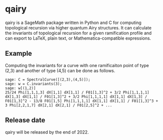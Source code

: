 # qairy
qairy is a SageMath package written in Python and C for computing topological recursion via higher quantum Airy structures. It can calculate the invariants of topological recursion for a given ramification profile and can export to LaTeX, plain text, or Mathematica-compatible expressions.

## Example
Computing the invariants for a curve with one ramificaiton point of type (2,3) and another of type (4,5) can be done as follows.
```  
sage: C = SpectralCurve([(2,3),(4,5)]);
sage: w = C.invariants(3);
sage: w[(1,2)]
25/24 Phi[1,1,1,3] dX[1,1] dX[1,1] / F01[1,3]^2 + 3/2 Phi[1,1,1,1] dX[1,3] dX[1,1] / F01[1,3]^2 + 3/2 Phi[1,1,1,1] dX[1,1] dX[1,3] / F01[1,3]^2 - 13/8 F01[1,5] Phi[1,1,1,1] dX[1,1] dX[1,1] / F01[1,3]^3 + 3 Phi[2,2,1,7] dX[2,1] dX[2,1] / F01[2,5]^2 + ...
```
## Release date

qairy will be released by the end of 2022.
